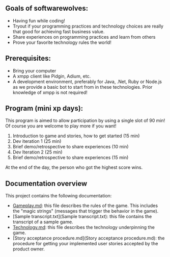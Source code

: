 ## Goals of softwarewolves:


- Having fun while coding! 
- Tryout if your programming practices and technology choices are really that good for achieving fast business value.
- Share experiences on programming practices and learn from others
- Prove your favorite technology rules the world!

## Prerequisites:


- Bring your computer
- A xmpp client like Pidgin, Adium, etc.
- A development environment, preferably for Java, .Net, Ruby or Node.js as we provide a basic bot to start from in these technologies.
Prior knowledge of xmpp is not required!

## Program (mini xp days):

This program is aimed to allow participation by using a single slot of 90 min! 
Of course you are welcome to play more if you want! 

1. Introduction to game and stories, how to get started (15 min)
2. Dev iteration 1 (25 min)
3. Brief demo/retrospective to share experiences (10 min)
4. Dev Iteration 2 (25 min)
5. Brief demo/retrospective to share experiences (15 min)

At the end of the day, the person who got the highest score wins.

## Documentation overview

This project contains the following documentation:

 * [Gameplay.md](Gameplay.md): this file describes the rules of the game. This includes the "magic strings" (messages that trigger the behavior in the game).
 * [Sample transcript.txt](Sample transcript.txt): this file contains the transcript of a sample game.
 * [Technology.md](Technology.md): this file describes the technology underpinning the game.
 * [Story acceptance procedure.md](Story acceptance procedure.md): the procedure for getting your implemented user stories accepted by the product owner.
 
